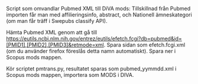 Script som omvandlar Pubmed XML till DiVA mods:
Tillskillnad från Pubmed importen får man med affilieringsinfo, abstract, och Nationell ämneskategori (om man får träff i Swepubs classify API).  

Hämta Pubmed XML genom att gå till https://eutils.ncbi.nlm.nih.gov/entrez/eutils/efetch.fcgi?db=pubmed&id=[PMID1],[PMID2],[PMID3]&retmode=xml.
Spara sidan som efetch.fcgi.xml (om du använder firefox föreslås detta namn automatiskt). Spara ner i Scopus mods mappen. 

Kör scriptet pmtrans.py, resultatet sparas som pubmed_yymmdd.xml i Scopus mods mappen, importera som MODS i DIVA.
